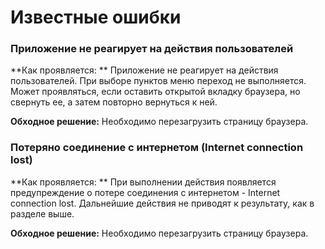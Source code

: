# Известные ошибки

### Приложение не реагирует на действия пользователей

**Как проявляется: **
Приложение не реагирует на действия пользователей. При выборе пунктов меню переход не выполняется. 
Может проявляться, если оставить открытой вкладку браузера, но свернуть ее, а затем повторно вернуться к ней.

**Обходное решение:** 
Необходимо перезагрузить страницу браузера.

### Потеряно соединение с интернетом (Internet connection lost)

**Как проявляется: **
При выполнении действия появляется предупреждение о потере соединения с интернетом - Internet connection lost.
Дальнейшие действия не приводят к результату, как в разделе выше.

**Обходное решение:** 
Необходимо перезагрузить страницу браузера.


